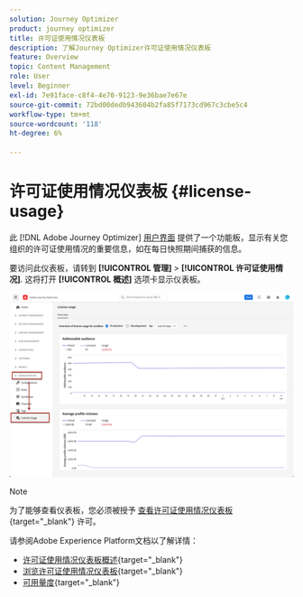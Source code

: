 ```yaml
---
solution: Journey Optimizer
product: journey optimizer
title: 许可证使用情况仪表板
description: 了解Journey Optimizer许可证使用情况仪表板
feature: Overview
topic: Content Management
role: User
level: Beginner
exl-id: 7e91face-c8f4-4e70-9123-9e36bae7e67e
source-git-commit: 72bd00dedb943604b2fa85f7173cd967c3cbe5c4
workflow-type: tm+mt
source-wordcount: '118'
ht-degree: 6%

---
```


# 许可证使用情况仪表板 {#license-usage}

此 [!DNL Adobe Journey Optimizer] [用户界面](../start/user-interface.md) 提供了一个功能板，显示有关您组织的许可证使用情况的重要信息，如在每日快照期间捕获的信息。

要访问此仪表板，请转到 **[!UICONTROL 管理]** > **[!UICONTROL 许可证使用情况]**. 这将打开 **[!UICONTROL 概述]** 选项卡显示仪表板。

![](assets/license-usage-dashboard.png)

>[!NOTE]
>
>为了能够查看仪表板，您必须被授予 [查看许可证使用情况仪表板](https://experienceleague.adobe.com/docs/experience-platform/dashboards/permissions.html#available-permissions){target="_blank"} 许可。

请参阅Adobe Experience Platform文档以了解详情：

* [许可证使用情况仪表板概述](https://experienceleague.adobe.com/docs/experience-platform/dashboards/guides/license-usage.html){target="_blank"}
* [浏览许可证使用情况仪表板](https://experienceleague.adobe.com/docs/experience-platform/dashboards/guides/license-usage.html#exploring-the-license-usage-dashboard){target="_blank"}
* [可用量度](https://experienceleague.adobe.com/docs/experience-platform/dashboards/guides/license-usage.html?lang=zh-Hans#%E5%8F%AF%E7%94%A8%E9%87%8F%E5%BA%A6){target="_blank"}
